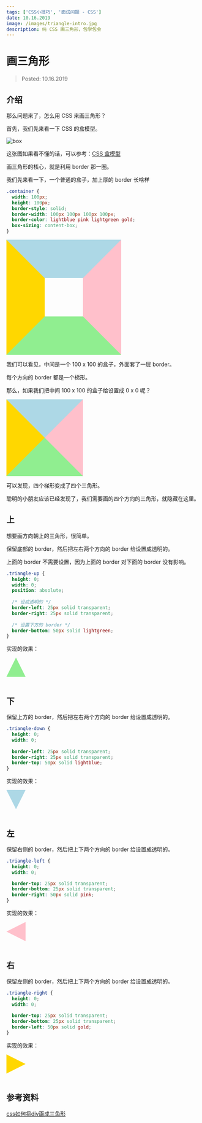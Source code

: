 ```yaml
---
tags: ['CSS小技巧', '面试问题 - CSS']
date: 10.16.2019
image: /images/triangle-intro.jpg
description: 纯 CSS 画三角形，包学包会
---
```


# 画三角形

> Posted: 10.16.2019

<Tag />

## 介绍

那么问题来了，怎么用 CSS 来画三角形？

首先，我们先来看一下 CSS 的盒模型。

![box](/images/box.png)

这张图如果看不懂的话，可以参考：[CSS 盒模型](/css-tricks/cssBox.md)

画三角形的核心，就是利用 border 那一圈。

我们先来看一下，一个普通的盒子，加上厚的 border 长啥样

```css
.container {
  width: 100px;
  height: 100px;
  border-style: solid;
  border-width: 100px 100px 100px 100px;
  border-color: lightblue pink lightgreen gold;
  box-sizing: content-box;
}
```

<div class="box-container"></div>

<style>
.box-container {
  border-style: solid;
  border-width: 100px 100px 100px 100px;
  border-color: lightblue pink lightgreen gold;
  width: 100px;
  height: 100px;
  box-sizing: content-box;
}
</style>

我们可以看见，中间是一个 100 x 100 的盒子，外面套了一层 border。

每个方向的 border 都是一个梯形。

那么，如果我们把中间 100 x 100 的盒子给设置成 0 x 0 呢？

<div class="box-container-0"></div>

<style>
.box-container-0 {
  border-style: solid;
  border-width: 100px 100px 100px 100px;
  border-color: lightblue pink lightgreen gold;
  width: 0;
  height: 0;
  box-sizing: content-box;
}
</style>

可以发现，四个梯形变成了四个三角形。

聪明的小朋友应该已经发现了，我们需要画的四个方向的三角形，就隐藏在这里。

## 上

想要画方向朝上的三角形，很简单。

保留底部的 border，然后把左右两个方向的 border 给设置成透明的。

上面的 border 不需要设置，因为上面的 border 对下面的 border 没有影响。

```css
.triangle-up {
  height: 0;
  width: 0;
  position: absolute;
	
  /* 设成透明的 */
  border-left: 25px solid transparent;
  border-right: 25px solid transparent;
	
  /* 设置下方的 border */
  border-bottom: 50px solid lightgreen;
}
```

实现的效果：

<div class="triangle-up"></div>
<br />

<style>
.triangle-up {
  height: 0;
  width: 0;
	
  /* 设成透明的 */
  border-left: 25px solid transparent;
  border-right: 25px solid transparent;
	
  /* 设置下方的 border */
  border-bottom: 50px solid lightgreen;
}
</style>

## 下

保留上方的 border，然后把左右两个方向的 border 给设置成透明的。

```css
.triangle-down {
  height: 0;
  width: 0;
	
  border-left: 25px solid transparent;
  border-right: 25px solid transparent;
  border-top: 50px solid lightblue;
}
```

实现的效果：

<div class="triangle-down"></div>

<style>
.triangle-down {
  height: 0;
  width: 0;
	
  border-left: 25px solid transparent;
	border-right: 25px solid transparent;
	border-top: 50px solid lightblue;
}
</style>

<br />

## 左

保留右侧的 border，然后把上下两个方向的 border 给设置成透明的。

```css
.triangle-left {
  height: 0;
  width: 0;

  border-top: 25px solid transparent;
  border-bottom: 25px solid transparent; 
  border-right: 50px solid pink;
}
```

实现的效果：

<div class="triangle-left"></div>

<style>
.triangle-left {
  height: 0;
  width: 0;

  border-top: 25px solid transparent;
  border-bottom: 25px solid transparent; 
  border-right: 50px solid pink;
}
</style>

<br />

## 右

保留左侧的 border，然后把上下两个方向的 border 给设置成透明的。

```css
.triangle-right {
  height: 0;
  width: 0;
	
  border-top: 25px solid transparent;
  border-bottom: 25px solid transparent;
  border-left: 50px solid gold;
}
```

实现的效果：

<div class="triangle-right"></div>

<style>
.triangle-right {
  height: 0;
  width: 0;
	
  border-top: 25px solid transparent;
  border-bottom: 25px solid transparent;
  border-left: 50px solid gold;
}
</style>

<br />

## 参考资料

[css如何将div画成三角形](https://www.cnblogs.com/v-weiwang/p/5057588.html)

<Chirpy />